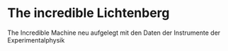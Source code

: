 # The incredible Lichtenberg
The Incredible Machine neu aufgelegt mit den Daten der Instrumente der Experimentalphysik 
